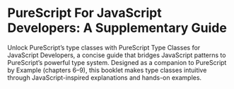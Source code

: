 # PureScript For JavaScript Developers: A Supplementary Guide
Unlock PureScript’s type classes with PureScript Type Classes for JavaScript Developers, a concise guide that bridges JavaScript patterns to PureScript’s powerful type system. Designed as a companion to PureScript by Example (chapters 6–9), this booklet makes type classes intuitive through JavaScript-inspired explanations and hands-on examples. 
